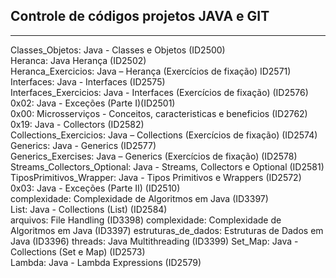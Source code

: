 ## Controle de códigos projetos JAVA e GIT  
---  
Classes_Objetos: Java - Classes e Objetos (ID2500)  
Heranca: Java Herança (ID2502)  
Heranca_Exercicios: Java – Herança (Exercícios de fixação) ID2571)   
Interfaces: Java - Interfaces (ID2575)  
Interfaces_Exercicios: Java - Interfaces (Exercícios de fixação) (ID2576) 
0x02: Java - Exceções (Parte I)(ID2501)  
0x00: Microsserviços - Conceitos, caracteristicas e beneficios (ID2762)  
0x19: Java - Collectors (ID2582)  
Collections_Exercicios: Java – Collections (Exercícios de fixação) (ID2574) 
Generics: Java - Generics (ID2577)  
Generics_Exercises: Java – Generics (Exercícios de fixação) (ID2578)  
Streams_Collectors_Optional: Java - Streams, Collectors e Optional (ID2581)  
TiposPrimitivos_Wrapper: Java - Tipos Primitivos e Wrappers (ID2572)  
0x03: Java - Exceções (Parte II) (ID2510)  
complexidade: Complexidade de Algoritmos em Java (ID3397)   
List: Java - Collections (List) (ID2584)  
arquivos: File Handling (ID3398)
complexidade: Complexidade de Algoritmos em Java (ID3397)
estruturas_de_dados: Estruturas de Dados em Java (ID3396)
threads: Java Multithreading (ID3399)
Set_Map: Java - Collections (Set e Map) (ID2573)  
Lambda: Java - Lambda Expressions (ID2579)